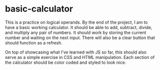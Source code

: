 # basic-calculator

This is a practice on logical operands. By the end of the project, I am to have a basic working calculator. It should be able to add, subtract, divide, and multiply any pair of numbers. It should work by storing the current number and waiting on the next input. There will also be a clear button that should function as a refresh.

On top of showcasing what I've learned with JS so far, this should also serve as a simple exercise in CSS and HTML manipulation. Each section of the calculator should be color coded and styled to look nice.